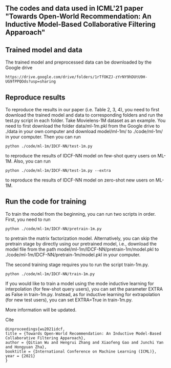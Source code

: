 ## The codes and data used in ICML'21 paper "Towards Open-World Recommendation: An Inductive Model-Based Collaborative Filtering Apparoach"

## Trained model and data
The trained model and preprocessed data can be downloaded by the Google drive

    https://drive.google.com/drive/folders/1rTfOKZJ-zYrNY9hDUtU9H-UG9fPPQOds?usp=sharing

## Reproduce results
To reproduce the results in our paper (i.e. Table 2, 3, 4), you need to first download the trained model and data to corresponding folders and run the test.py script in each folder. Take Movielens-1M dataset as an example. You need to first download the folder data/ml-1m.pkl from the Google drive to ./data in your own computer and download model/ml-1m/ to ./code/ml-1m/ in your computer. Then you can run

    python ./code/ml-1m/IDCF-NN/test-1m.py

to reproduce the results of IDCF-NN model on few-shot query users on ML-1M. Also, you can run

    python ./code/ml-1m/IDCF-NN/test-1m.py --extra

to reproduce the results of IDCF-NN model on zero-shot new users on ML-1M.

## Run the code for training
To train the model from the beginning, you can run two scripts in order. First, you need to run

    python ./code/ml-1m/IDCF-NN/pretrain-1m.py

to pretrain the matrix factorization model. Alternatively, you can skip the pretrain stage by directly using our pretrained model, i.e., download the model file from the path model/ml-1m/IDCF-NN/pretrain-1m/model.pkl to ./code/ml-1m/IDCF-NN/pretrain-1m/model.pkl in your computer. 

The second training stage requires you to run the script train-1m.py. 

    python ./code/ml-1m/IDCF-NN/train-1m.py

If you would like to train a model using the mode inductive learning for interpolation (for few-shot query users), you can set the parameter EXTRA as False in train-1m.py. Instead, as for inductive learning for extrapolation (for new test users), you can set EXTRA=True in train-1m.py.

More information will be updated.

Cite

    @inproceedings{wu2021idcf,
    title = {Towards Open-World Recommendation: An Inductive Model-Based Collaborative Filtering Apparoach},
    author = {Qitian Wu and Hengrui Zhang and Xiaofeng Gao and Junchi Yan and Hongyuan Zha},
    booktitle = {International Conference on Machine Learning (ICML)},
    year = {2021}
    }
